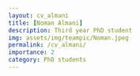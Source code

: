 ```yaml
---
layout: cv_almani
title: [Noman Almani]
description: Third year PhD student
img: assets/img/teampic/Noman.jpeg
permalink: /cv_almani/
importance: 2
category: PhD students
---
```

